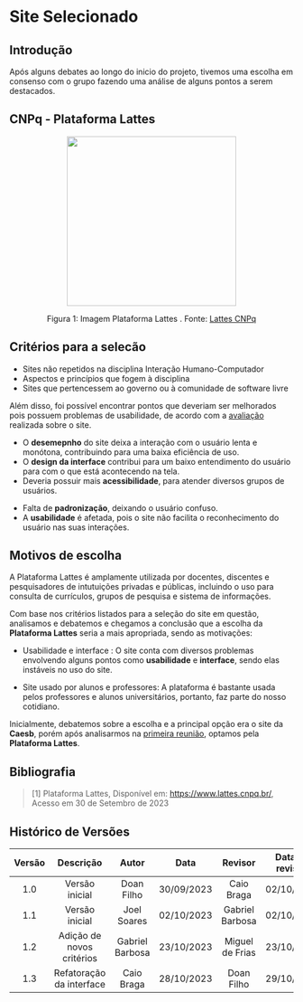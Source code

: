 # **Site Selecionado**


## **Introdução**
Após alguns debates ao longo do inicio do projeto, tivemos uma escolha em consenso com o grupo fazendo uma análise de alguns pontos a serem destacados.  

## **CNPq - Plataforma Lattes**

<div align="center">
    <img src="../assets/lattes-logo.png" width = 300px/>
    <p> Figura 1: Imagem Plataforma Lattes . Fonte: <a href="https://www.lattes.cnpq.br/">Lattes CNPq</a></p> 
</div>


## **Critérios para a selecão**

+ Sites não repetidos na disciplina Interação Humano-Computador 
+ Aspectos e princípios que fogem à disciplina
+ Sites que pertencessem ao governo ou à comunidade de software livre 

Além disso, foi possível encontrar pontos que deveriam ser melhorados pois possuem problemas de usabilidade, de acordo com a [avaliação](https://github.com/Interacao-Humano-Computador/2023.2-PlataformaLattes/blob/main/docs/Planejamento/04-siteAvaliados.md) realizada sobre o site.

+ O **desemepnho** do site deixa a interação com o usuário lenta e monótona, contribuindo para uma baixa eficiência de uso.
+ O **design da interface** contribui para um baixo entendimento do usuário para com o que está acontecendo na tela.
+ Deveria possuir mais **acessibilidade**, para atender diversos grupos de usuários.
* Falta de **padronização**, deixando o usuário confuso.
* A **usabilidade** é afetada, pois o site não facilita o reconhecimento do usuário nas suas interações.


## **Motivos de escolha** 
A Plataforma Lattes é amplamente utilizada por docentes, discentes e pesquisadores de intutuições privadas e públicas, incluindo o uso para consulta de currículos, grupos de pesquisa e sistema de informações.

Com base nos critérios listados para a seleção do site em questão, analisamos e debatemos e chegamos a conclusão que a escolha da **Plataforma Lattes** seria a mais apropriada, sendo as motivações: 

- Usabilidade e interface : O site conta com diversos problemas envolvendo alguns pontos como **usabilidade** e **interface**, sendo elas instáveis no uso do site.

- Site usado por alunos e professores: A plataforma é bastante usada pelos professores e alunos universitários, portanto, faz parte do nosso cotidiano. 

Inicialmente, debatemos sobre a escolha e a principal opção era o site da **Caesb**, porém após analisarmos na  <a href="https://www.youtube.com/watch?v=oS2LwJZJHrs&feature=youtu.be"> primeira reunião</a>, optamos pela **Plataforma Lattes**.


## **Bibliografia** 

> [1] Plataforma Lattes, Disponível em: <https://www.lattes.cnpq.br/>, Acesso em 30 de Setembro de 2023

## **Histórico de Versões**

| Versão |          Descrição              |     Autor      |      Data      |   Revisor     |    Data de revisão    |  
|:------:|:-------------------------------:|:--------------:|:--------------:|:-------------:|:---------------------:|
|  1.0   | Versão inicial |  Doan Filho   |   30/09/2023   | Caio Braga  |       02/10/2023      |
|  1.1   | Versão inicial |  Joel Soares  |   02/10/2023   | Gabriel Barbosa |    02/10/2023     |
|  1.2   | Adição de novos critérios | Gabriel Barbosa | 23/10/2023 |   Miguel de Frias    |    23/10/2023    |
| 1.3    | Refatoração da interface  | Caio Braga | 28/10/2023 | Doan Filho  | 29/10/2023 |





